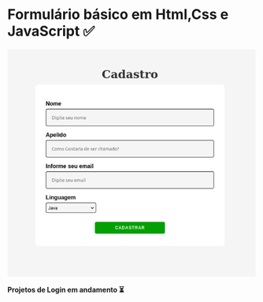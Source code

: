 
<h1>Formulário básico em Html,Css e JavaScript &#9989</h1>

<img src="./foto.png" alt="tela"> <br>
<p><strong>Projetos de Login em andamento &#9203</strong></p>
